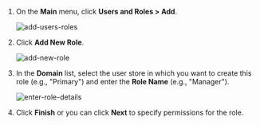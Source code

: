 1. On the **Main** menu, click **Users and Roles > Add**. 

    ![add-users-roles](../../../assets/img/fragments/add-users-roles.png)

2. Click **Add New Role**.

    ![add-new-role](../../../assets/img/fragments/add-new-role.png)

3. In the **Domain** list, select the user store in which you want to create this role (e.g., "Primary") and enter the **Role Name** (e.g., "Manager"). 

    ![enter-role-details](../../../assets/img/fragments/enter-role-details.png)

4. Click **Finish** or you can click **Next** to specify permissions for the role. 